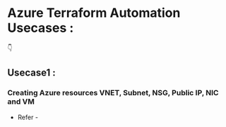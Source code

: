 # Azure Terraform Automation Usecases :
👇
## Usecase1 :
### Creating Azure resources VNET, Subnet, NSG, Public IP, NIC and VM
  * Refer -  
